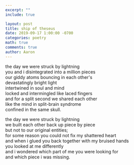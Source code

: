```yaml
---
excerpt: ""
include: true

layout: post
title: ship of theseus 
date: 2019-09-17 1:00:00 -0700
categories: poetry
math: true
comments: true
author: Aaron
---
```



the day we were struck by lightning  
you and i disintegrated into a million pieces  
our giddy atoms bouncing in each other's  
devastatingly bright light  
intertwined in soul and mind  
locked and intermingled like laced fingers  
and for a split second we shared each other  
like the mind in split-brain syndrome  
confined in the same skull.  

the day we were struck by lightning  
we built each other back up piece by piece  
but not to our original entities;  
for some reason you could not fix my shattered heart  
and when i glued you back together with my bruised hands  
you looked at me differently  
and i wondered which part of me you were looking for  
and which piece i was missing.
